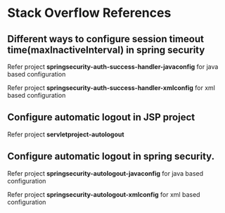 # Stack Overflow References
## Different ways to configure session timeout time(maxInactiveInterval) in spring security
Refer project <b>springsecurity-auth-success-handler-javaconfig</b> for java based configuration

Refer project <b>springsecurity-auth-success-handler-xmlconfig</b> for xml based configuration

## Configure automatic logout in JSP project
Refer project <b>servletproject-autologout</b>

## Configure automatic logout in spring security.
Refer project <b>springsecurity-autologout-javaconfig</b> for java based configuration

Refer project <b>springsecurity-autologout-xmlconfig</b> for xml based configuration

